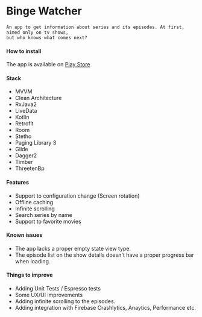 # Binge Watcher
    An app to get information about series and its episodes. At first, aimed only on tv shows, 
    but who knows what comes next?

#### How to install
The app is available on [Play Store](https://play.google.com/store/apps/details?id=br.com.davidmag.bingewatcher)

#### Stack

- MVVM
- Clean Architecture
- RxJava2
- LiveData
- Kotlin
- Retrofit
- Room
- Stetho
- Paging Library 3
- Glide
- Dagger2
- Timber
- ThreetenBp

#### Features

- Support to configuration change (Screen rotation)
- Offline caching
- Infinite scrolling
- Search series by name
- Support to favorite movies

#### Known issues
- The app lacks a proper empty state view type.
- The episode list on the show details doesn't have a proper progress bar when loading.

#### Things to improve

- Adding Unit Tests / Espresso tests
- Some UX/UI improvements
- Adding infinite scrolling to the episodes.
- Adding integration with Firebase Crashlytics, Anaytics, Performance etc.
